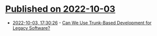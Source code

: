 # [Published on 2022-10-03](index.md)

* [2022-10-03, 17:30:26](https://lobste.rs/s/tc6e4v/can_we_use_trunk_based_development_for) - [Can We Use Trunk-Based Development for Legacy Software?](https://embeddeduse.com/2022/10/03/can-we-use-trunk-based-development-for-legacy-software/)
